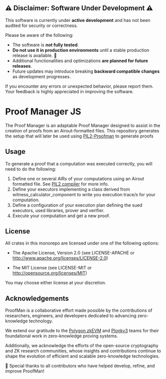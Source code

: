 ## ⚠️ Disclaimer: Software Under Development ⚠️

This software is currently under **active development** and has not been audited for security or correctness.

Please be aware of the following:
* The software is **not fully tested**.
* **Do not use it in production environments** until a stable production release is available. 🚧
* Additional functionalities and optimizations **are planned for future releases**.
* Future updates may introduce breaking **backward compatible changes** as development progresses.

If you encounter any errors or unexpected behavior, please report them. Your feedback is highly appreciated in improving the software.

# Proof Manager JS
The Proof Manager is an adaptable Proof Manager designed to assist in the creation of proofs from an Airout-formatted files. This repository generates the setup that will later be used using [PIL2-Proofman](https://github.com/0xPolygonHermez/pil2-proofman) to generate proofs

## Usage
To generate a proof that a computation was executed correctly, you will need to do the following:

1. Define one or several AIRs of your computations using an Airout formatted file. See [PIL2 compiler](https://github.com/0xPolygonHermez/pil2-compiler) for more info.
2. Define your executors implementing a class derived from witness_calculator_component to write you execution trace/s for your computation. 
3. Define a configuration of your execution plan defining the sued executors, used libraries, prover and verifier.
4. Execute your computation and get a new proof.


## License

All crates in this monorepo are licensed under one of the following options:

- The Apache License, Version 2.0 (see LICENSE-APACHE or http://www.apache.org/licenses/LICENSE-2.0)

- The MIT License (see LICENSE-MIT or http://opensource.org/licenses/MIT)

You may choose either license at your discretion.

## Acknowledgements

ProofMan is a collaborative effort made possible by the contributions of researchers, engineers, and developers dedicated to advancing zero-knowledge technology.

We extend our gratitude to the [Polygon zkEVM](https://github.com/0xpolygonhermez) and [Plonky3](https://github.com/Plonky3/Plonky3) teams for their foundational work in zero-knowledge proving systems.

Additionally, we acknowledge the efforts of the open-source cryptography and ZK research communities, whose insights and contributions continue to shape the evolution of efficient and scalable zero-knowledge technologies.

🚀 Special thanks to all contributors who have helped develop, refine, and improve ProofMan!